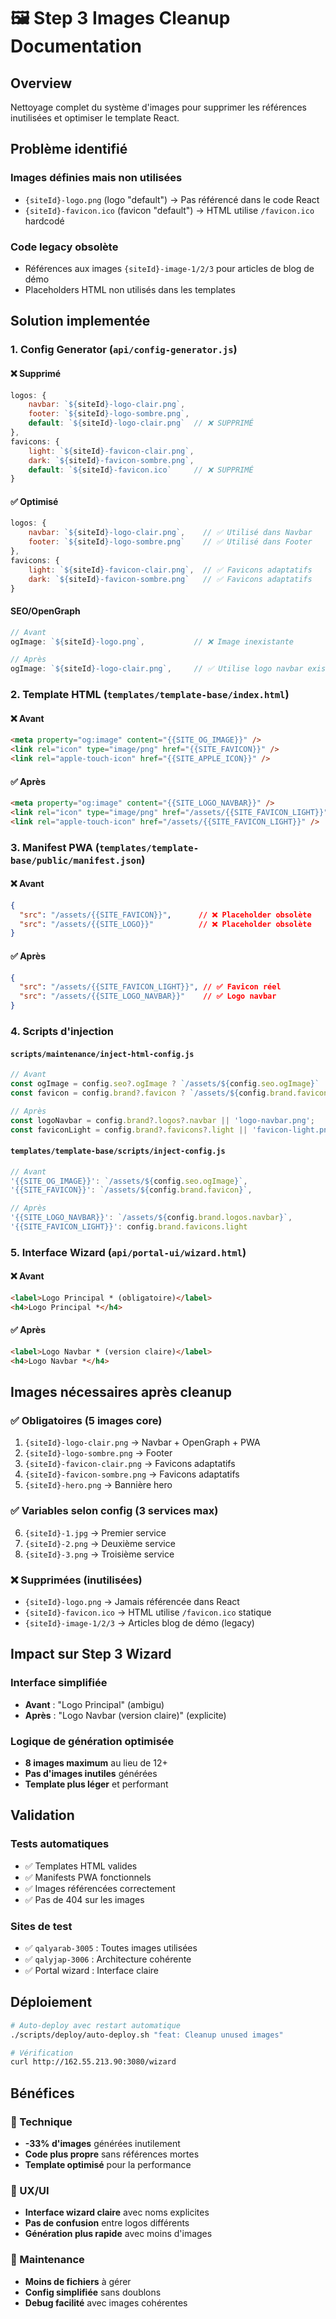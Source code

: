 # 🖼️ Step 3 Images Cleanup Documentation

## Overview

Nettoyage complet du système d'images pour supprimer les références inutilisées et optimiser le template React.

## Problème identifié

### Images définies mais non utilisées
- `{siteId}-logo.png` (logo "default") → Pas référencé dans le code React
- `{siteId}-favicon.ico` (favicon "default") → HTML utilise `/favicon.ico` hardcodé

### Code legacy obsolète  
- Références aux images `{siteId}-image-1/2/3` pour articles de blog de démo
- Placeholders HTML non utilisés dans les templates

## Solution implementée

### 1. Config Generator (`api/config-generator.js`)

#### ❌ Supprimé
```javascript
logos: {
    navbar: `${siteId}-logo-clair.png`,
    footer: `${siteId}-logo-sombre.png`,
    default: `${siteId}-logo-clair.png`  // ❌ SUPPRIMÉ
},
favicons: {
    light: `${siteId}-favicon-clair.png`,
    dark: `${siteId}-favicon-sombre.png`,
    default: `${siteId}-favicon.ico`     // ❌ SUPPRIMÉ
}
```

#### ✅ Optimisé
```javascript
logos: {
    navbar: `${siteId}-logo-clair.png`,    // ✅ Utilisé dans Navbar
    footer: `${siteId}-logo-sombre.png`    // ✅ Utilisé dans Footer
},
favicons: {
    light: `${siteId}-favicon-clair.png`,  // ✅ Favicons adaptatifs
    dark: `${siteId}-favicon-sombre.png`   // ✅ Favicons adaptatifs
}
```

#### SEO/OpenGraph
```javascript
// Avant
ogImage: `${siteId}-logo.png`,           // ❌ Image inexistante

// Après  
ogImage: `${siteId}-logo-clair.png`,     // ✅ Utilise logo navbar existant
```

### 2. Template HTML (`templates/template-base/index.html`)

#### ❌ Avant
```html
<meta property="og:image" content="{{SITE_OG_IMAGE}}" />
<link rel="icon" type="image/png" href="{{SITE_FAVICON}}" />
<link rel="apple-touch-icon" href="{{SITE_APPLE_ICON}}" />
```

#### ✅ Après
```html
<meta property="og:image" content="{{SITE_LOGO_NAVBAR}}" />
<link rel="icon" type="image/png" href="/assets/{{SITE_FAVICON_LIGHT}}" />
<link rel="apple-touch-icon" href="/assets/{{SITE_FAVICON_LIGHT}}" />
```

### 3. Manifest PWA (`templates/template-base/public/manifest.json`)

#### ❌ Avant
```json
{
  "src": "/assets/{{SITE_FAVICON}}",      // ❌ Placeholder obsolète
  "src": "/assets/{{SITE_LOGO}}"          // ❌ Placeholder obsolète
}
```

#### ✅ Après
```json
{
  "src": "/assets/{{SITE_FAVICON_LIGHT}}", // ✅ Favicon réel
  "src": "/assets/{{SITE_LOGO_NAVBAR}}"    // ✅ Logo navbar
}
```

### 4. Scripts d'injection

#### `scripts/maintenance/inject-html-config.js`
```javascript
// Avant
const ogImage = config.seo?.ogImage ? `/assets/${config.seo.ogImage}` : '/assets/og-default.jpg';
const favicon = config.brand?.favicon ? `/assets/${config.brand.favicon}` : '/favicon.ico';

// Après
const logoNavbar = config.brand?.logos?.navbar || 'logo-navbar.png';
const faviconLight = config.brand?.favicons?.light || 'favicon-light.png';
```

#### `templates/template-base/scripts/inject-config.js`
```javascript
// Avant
'{{SITE_OG_IMAGE}}': `/assets/${config.seo.ogImage}`,
'{{SITE_FAVICON}}': `/assets/${config.brand.favicon}`,

// Après
'{{SITE_LOGO_NAVBAR}}': `/assets/${config.brand.logos.navbar}`,
'{{SITE_FAVICON_LIGHT}}': config.brand.favicons.light
```

### 5. Interface Wizard (`api/portal-ui/wizard.html`)

#### ❌ Avant
```html
<label>Logo Principal * (obligatoire)</label>
<h4>Logo Principal *</h4>
```

#### ✅ Après
```html
<label>Logo Navbar * (version claire)</label>
<h4>Logo Navbar *</h4>
```

## Images nécessaires après cleanup

### ✅ Obligatoires (5 images core)
1. `{siteId}-logo-clair.png` → Navbar + OpenGraph + PWA
2. `{siteId}-logo-sombre.png` → Footer
3. `{siteId}-favicon-clair.png` → Favicons adaptatifs
4. `{siteId}-favicon-sombre.png` → Favicons adaptatifs  
5. `{siteId}-hero.png` → Bannière hero

### ✅ Variables selon config (3 services max)
6. `{siteId}-1.jpg` → Premier service
7. `{siteId}-2.png` → Deuxième service
8. `{siteId}-3.png` → Troisième service

### ❌ Supprimées (inutilisées)
- `{siteId}-logo.png` → Jamais référencée dans React
- `{siteId}-favicon.ico` → HTML utilise `/favicon.ico` statique
- `{siteId}-image-1/2/3` → Articles blog de démo (legacy)

## Impact sur Step 3 Wizard

### Interface simplifiée
- **Avant** : "Logo Principal" (ambigu)
- **Après** : "Logo Navbar (version claire)" (explicite)

### Logique de génération optimisée
- **8 images maximum** au lieu de 12+
- **Pas d'images inutiles** générées
- **Template plus léger** et performant

## Validation

### Tests automatiques
- ✅ Templates HTML valides
- ✅ Manifests PWA fonctionnels  
- ✅ Images référencées correctement
- ✅ Pas de 404 sur les images

### Sites de test
- ✅ `qalyarab-3005` : Toutes images utilisées
- ✅ `qalyjap-3006` : Architecture cohérente
- ✅ Portal wizard : Interface claire

## Déploiement

```bash
# Auto-deploy avec restart automatique
./scripts/deploy/auto-deploy.sh "feat: Cleanup unused images"

# Vérification
curl http://162.55.213.90:3080/wizard
```

## Bénéfices

### 🎯 Technique
- **-33% d'images** générées inutilement
- **Code plus propre** sans références mortes
- **Template optimisé** pour la performance

### 👥 UX/UI  
- **Interface wizard claire** avec noms explicites
- **Pas de confusion** entre logos différents
- **Génération plus rapide** avec moins d'images

### 🔧 Maintenance
- **Moins de fichiers** à gérer
- **Config simplifiée** sans doublons
- **Debug facilité** avec images cohérentes